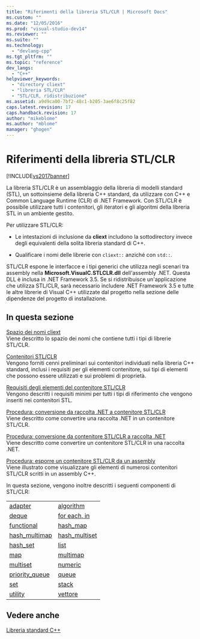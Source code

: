 ```yaml
---
title: "Riferimenti della libreria STL/CLR | Microsoft Docs"
ms.custom: ""
ms.date: "12/05/2016"
ms.prod: "visual-studio-dev14"
ms.reviewer: ""
ms.suite: ""
ms.technology: 
  - "devlang-cpp"
ms.tgt_pltfrm: ""
ms.topic: "reference"
dev_langs: 
  - "C++"
helpviewer_keywords: 
  - "directory cliext"
  - "libreria STL/CLR"
  - "STL/CLR, ridistribuzione"
ms.assetid: a9d9ca00-7bf2-48c1-b205-3ae6f8c25f82
caps.latest.revision: 17
caps.handback.revision: 17
author: "mikeblome"
ms.author: "mblome"
manager: "ghogen"
---
```

# Riferimenti della libreria STL/CLR
[!INCLUDE[vs2017banner](../assembler/inline/includes/vs2017banner.md)]

La libreria STL\/CLR è un assemblaggio della libreria di modelli standard \(STL\), un sottoinsieme della libreria C\+\+ standard, da utilizzare con C\+\+ e Common Language Runtime \(CLR\) di .NET Framework.  Con STL\/CLR è possibile utilizzare tutti i contenitori, gli iteratori e gli algoritmi della libreria STL in un ambiente gestito.  
  
 Per utilizzare STL\/CLR:  
  
-   Le intestazioni di inclusione da **cliext** includono la sottodirectory invece degli equivalenti della solita libreria standard di C\+\+.  
  
-   Qualificare i nomi delle librerie con `cliext::` anziché con `std::`.  
  
 STL\/CLR espone le interfacce e i tipi generici che utilizza negli scenari tra assembly nella **Microsoft.VisualC.STLCLR.dll** dell'assembly .NET.  Questa DLL è inclusa in .NET Framework 3.5.  Se si ridistribuisce un'applicazione che utilizza STL\/CLR, sarà necessario includere .NET Framework 3.5 e tutte le altre librerie di Visual C\+\+ utilizzate dal progetto nella sezione delle dipendenze del progetto di installazione.  
  
## In questa sezione  
 [Spazio dei nomi cliext](../dotnet/cliext-namespace.md)  
 Viene descritto lo spazio dei nomi che contiene tutti i tipi di librerie STL\/CLR.  
  
 [Contenitori STL\/CLR](../dotnet/stl-clr-containers.md)  
 Vengono forniti cenni preliminari sui contenitori individuati nella libreria C\+\+ standard, inclusi i requisiti per gli elementi contenitore, sui tipi di elementi che possono essere utilizzati e sui problemi di proprietà.  
  
 [Requisiti degli elementi del contenitore STL\/CLR](../dotnet/requirements-for-stl-clr-container-elements.md)  
 Vengono descritti i requisiti minimi per tutti i tipi di riferimento che vengono inseriti nei contenitori STL.  
  
 [Procedura: conversione da raccolta .NET a contenitore STL\/CLR](../dotnet/how-to-convert-from-a-dotnet-collection-to-a-stl-clr-container.md)  
 Viene descritto come convertire una raccolta .NET in un contenitore STL\/CLR.  
  
 [Procedura: conversione da contenitore STL\/CLR a raccolta .NET](../dotnet/how-to-convert-from-a-stl-clr-container-to-a-dotnet-collection.md)  
 Viene descritto come convertire un contenitore STL\/CLR in una raccolta .NET.  
  
 [Procedura: esporre un contenitore STL\/CLR da un assembly](../dotnet/how-to-expose-an-stl-clr-container-from-an-assembly.md)  
 Viene illustrato come visualizzare gli elementi di numerosi contenitori STL\/CLR scritti in un assembly C\+\+.  
  
 In questa sezione, vengono inoltre descritti i seguenti componenti di STL\/CLR:  
  
|||  
|-|-|  
|[adapter](../dotnet/adapter-stl-clr.md)|[algorithm](../dotnet/algorithm-stl-clr.md)|  
|[deque](../dotnet/deque-stl-clr.md)|[for each, in](../dotnet/for-each-in.md)|  
|[functional](../dotnet/functional-stl-clr.md)|[hash\_map](../dotnet/hash-map-stl-clr.md)|  
|[hash\_multimap](../dotnet/hash-multimap-stl-clr.md)|[hash\_multiset](../dotnet/hash-multiset-stl-clr.md)|  
|[hash\_set](../dotnet/hash-set-stl-clr.md)|[list](../dotnet/list-stl-clr.md)|  
|[map](../dotnet/map-stl-clr.md)|[multimap](../dotnet/multimap-stl-clr.md)|  
|[multiset](../dotnet/multiset-stl-clr.md)|[numeric](../dotnet/numeric-stl-clr.md)|  
|[priority\_queue](../dotnet/priority-queue-stl-clr.md)|[queue](../dotnet/queue-stl-clr.md)|  
|[set](../dotnet/set-stl-clr.md)|[stack](../dotnet/stack-stl-clr.md)|  
|[utility](../dotnet/utility-stl-clr.md)|[vettore](../dotnet/vector-stl-clr.md)|  
  
## Vedere anche  
 [Libreria standard C\+\+](../standard-library/cpp-standard-library-reference.md)